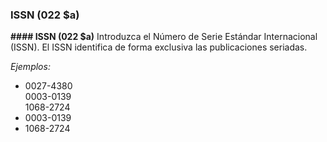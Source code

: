 ### ISSN (022 $a)

**#### ISSN (022 $a)** Introduzca el Número de Serie Estándar Internacional (ISSN). El ISSN identifica de forma exclusiva las publicaciones seriadas.

_Ejemplos:_

- 0027-4380  
  0003-0139  
  1068-2724
- 0003-0139
- 1068-2724
